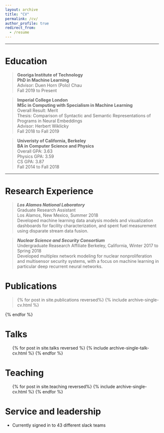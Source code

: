 ```yaml
---
layout: archive
title: "CV"
permalink: /cv/
author_profile: true
redirect_from:
  - /resume
---
```


---

# Education

> **Georiga Institute of Technology**  
> **PhD in Machine Learning**  
> Advisor: Duen Horn (Polo) Chau  
> Fall 2019 to Present

> **Imperial College London**  
> **MSc in Computing with Specialism in Machine Learning**  
> Overall Result: Merit  
> Thesis: Comparison of Syntactic and Semantic Representations of Programs in Neural Embeddings  
> Advisor: Herbert Wiklicky  
> Fall 2018 to Fall 2019

> **Univeristy of California, Berkeley**  
> **BA in Computer Science and Physics**  
> Overall GPA: 3.63  
> Physics GPA: 3.59  
> CS GPA: 3.87  
> Fall 2014 to Fall 2018

---

# Research Experience

> **_Los Alamos National Laboratory_**  
> Graduate Research Assistant  
> Los Alamos, New Mexico, Summer 2018  
> Developed machine learning data analysis models and visualization dashboards for facility characterization, and spent fuel measurement using disparate stream data fusion.

> **_Nuclear Science and Security Consortium_**  
> Undergraduate Reasearch Affiliate
> Berkeley, California, Winter 2017 to Spring 2018  
> Developed multiplex network modeling for nuclear nonproliferation and multisensor security systems, with a focus on machine learning in particular deep recurrent neural networks.

# Publications

> {% for post in site.publications reversed%}
> {% include archive-single-cv.html %}

{% endfor %}

# Talks

  <ul>{% for post in site.talks reversed %}
    {% include archive-single-talk-cv.html %}
  {% endfor %}</ul>
  
Teaching
======
  <ul>{% for post in site.teaching reversed%}
    {% include archive-single-cv.html %}
  {% endfor %}</ul>
  
Service and leadership
======
* Currently signed in to 43 different slack teams
